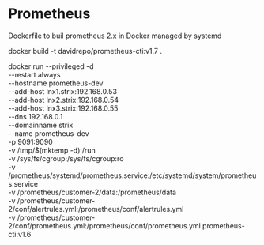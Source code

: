 # Prometheus
Dockerfile to buil prometheus 2.x in Docker managed by systemd 

docker build -t davidrepo/prometheus-cti:v1.7 .


docker run --privileged -d \
		   --restart always \
		   --hostname prometheus-dev \
		   --add-host lnx1.strix:192.168.0.53 \
		   --add-host lnx2.strix:192.168.0.54 \
		   --add-host lnx3.strix:192.168.0.55 \
		   --dns 192.168.0.1 \
		   --domainname strix \
		   --name prometheus-dev \
		   -p 9091:9090 \
		   -v /tmp/$(mktemp -d):/run \
		   -v /sys/fs/cgroup:/sys/fs/cgroup:ro \
		   -v /prometheus/systemd/prometheus.service:/etc/systemd/system/prometheus.service \
		   -v /prometheus/customer-2/data:/prometheus/data \
		   -v /prometheus/customer-2/conf/alertrules.yml:/prometheus/conf/alertrules.yml \
		   -v /prometheus/customer-2/conf/prometheus.yml:/prometheus/conf/prometheus.yml prometheus-cti:v1.6

